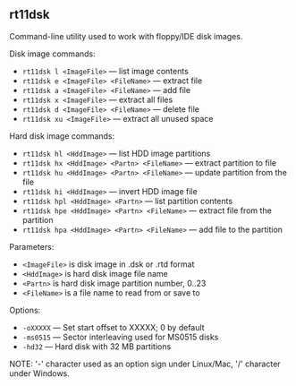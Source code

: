 ## rt11dsk
Command-line utility used to work with floppy/IDE disk images.

Disk image commands:
 * `rt11dsk l <ImageFile>` — list image contents
 * `rt11dsk e <ImageFile> <FileName>` — extract file
 * `rt11dsk a <ImageFile> <FileName>` — add file
 * `rt11dsk x <ImageFile>` — extract all files
 * `rt11dsk d <ImageFile> <FileName>` — delete file
 * `rt11dsk xu <ImageFile>` — extract all unused space

Hard disk image commands:
 * `rt11dsk hl <HddImage>` — list HDD image partitions
 * `rt11dsk hx <HddImage> <Partn> <FileName>` — extract partition to file
 * `rt11dsk hu <HddImage> <Partn> <FileName>` — update partition from the file
 * `rt11dsk hi <HddImage>` — invert HDD image file
 * `rt11dsk hpl <HddImage> <Partn>` — list partition contents
 * `rt11dsk hpe <HddImage> <Partn> <FileName>` — extract file from the partition
 * `rt11dsk hpa <HddImage> <Partn> <FileName>` — add file to the partition

Parameters:
 * `<ImageFile>` is disk image in .dsk or .rtd format
 * `<HddImage>` is hard disk image file name
 * `<Partn>` is hard disk image partition number, 0..23
 * `<FileName>` is a file name to read from or save to

Options:
 * `-oXXXXX` — Set start offset to XXXXX; 0 by default
 * `-ms0515` — Sector interleaving used for MS0515 disks
 * `-hd32` — Hard disk with 32 MB partitions

NOTE: '-' character used as an option sign under Linux/Mac, '/' character under Windows.
